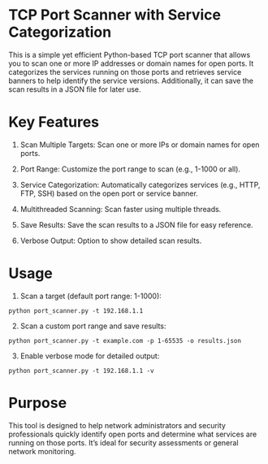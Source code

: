 # TCP Port Scanner with Service Categorization
This is a simple yet efficient Python-based TCP port scanner that allows you to scan one or more IP addresses or domain names for open ports. It categorizes the services running on those ports and retrieves service banners to help identify the service versions. Additionally, it can save the scan results in a JSON file for later use.
# Key Features
1. Scan Multiple Targets: Scan one or more IPs or domain names for open ports.

2. Port Range: Customize the port range to scan (e.g., 1-1000 or all).

3. Service Categorization: Automatically categorizes services (e.g., HTTP, FTP, SSH) based on the open port or service banner.

4. Multithreaded Scanning: Scan faster using multiple threads.

5. Save Results: Save the scan results to a JSON file for easy reference.

6. Verbose Output: Option to show detailed scan results.
# Usage
1. Scan a target (default port range: 1-1000):

  `python port_scanner.py -t 192.168.1.1`

2. Scan a custom port range and save results:

  `python port_scanner.py -t example.com -p 1-65535 -o results.json`

3. Enable verbose mode for detailed output:

  `python port_scanner.py -t 192.168.1.1 -v`
# Purpose
This tool is designed to help network administrators and security professionals quickly identify open ports and determine what services are running on those ports. It’s ideal for security assessments or general network monitoring.
